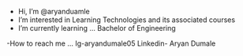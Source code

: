 -  Hi, I’m @aryanduamle
-  I’m interested in Learning Technologies and its associated courses 
-  I’m currently learning ... Bachelor of Engineering 

-How to reach me ...
Ig-aryandumale05
Linkedin- Aryan Dumale 

<!---
aryanduamle/aryanduamle is a ✨ special ✨ repository because its `README.md` (this file) appears on your GitHub profile.
You can click the Preview link to take a look at your changes.
--->
